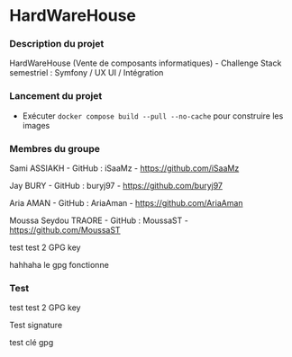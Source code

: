 # HardWareHouse

### Description du projet

HardWareHouse (Vente de composants informatiques) - Challenge Stack semestriel : Symfony / UX UI / Intégration

### Lancement du projet

- Exécuter `docker compose build --pull --no-cache` pour construire les images

### Membres du groupe

Sami ASSIAKH - GitHub : iSaaMz - https://github.com/iSaaMz

Jay BURY - GitHub : buryj97 - https://github.com/buryj97

Aria AMAN - GitHub : AriaAman - https://github.com/AriaAman 

Moussa Seydou TRAORE - GitHub : MoussaST - https://github.com/MoussaST

test
test 2 GPG key

hahhaha le gpg fonctionne 
### Test
test
test 2 GPG key


Test signature 


test clé gpg